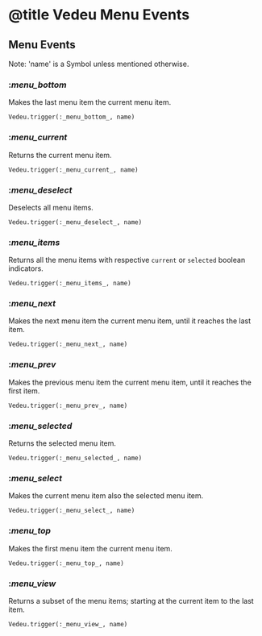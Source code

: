# @title Vedeu Menu Events

## Menu Events

Note: 'name' is a Symbol unless mentioned otherwise.

### :_menu_bottom_
Makes the last menu item the current menu item.

    Vedeu.trigger(:_menu_bottom_, name)

### :_menu_current_
Returns the current menu item.

    Vedeu.trigger(:_menu_current_, name)

### :_menu_deselect_
Deselects all menu items.

    Vedeu.trigger(:_menu_deselect_, name)

### :_menu_items_
Returns all the menu items with respective `current` or `selected`
boolean indicators.

    Vedeu.trigger(:_menu_items_, name)

### :_menu_next_
Makes the next menu item the current menu item, until it reaches the
last item.

    Vedeu.trigger(:_menu_next_, name)

### :_menu_prev_
Makes the previous menu item the current menu item, until it reaches
the first item.

    Vedeu.trigger(:_menu_prev_, name)

### :_menu_selected_
Returns the selected menu item.

    Vedeu.trigger(:_menu_selected_, name)

### :_menu_select_
Makes the current menu item also the selected menu item.

    Vedeu.trigger(:_menu_select_, name)

### :_menu_top_
Makes the first menu item the current menu item.

    Vedeu.trigger(:_menu_top_, name)

### :_menu_view_
Returns a subset of the menu items; starting at the current item to
the last item.

    Vedeu.trigger(:_menu_view_, name)
